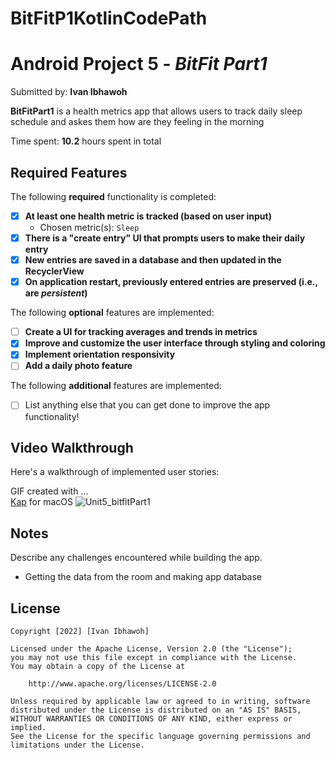 # BitFitP1KotlinCodePath
# Android Project 5 - *BitFit Part1*

Submitted by: **Ivan Ibhawoh**

**BitFitPart1** is a health metrics app that allows users to track daily sleep schedule and askes them how are they feeling in the morning

Time spent: **10.2** hours spent in total

## Required Features

The following **required** functionality is completed:

- [x] **At least one health metric is tracked (based on user input)**
  - Chosen metric(s): `Sleep`
- [x] **There is a "create entry" UI that prompts users to make their daily entry**
- [x] **New entries are saved in a database and then updated in the RecyclerView**
- [x] **On application restart, previously entered entries are preserved (i.e., are *persistent*)**
 
The following **optional** features are implemented:

- [ ] **Create a UI for tracking averages and trends in metrics**
- [x] **Improve and customize the user interface through styling and coloring**
- [x] **Implement orientation responsivity**
- [ ] **Add a daily photo feature**

The following **additional** features are implemented:

- [ ] List anything else that you can get done to improve the app functionality!

## Video Walkthrough

Here's a walkthrough of implemented user stories:

GIF created with ...  
[Kap](https://getkap.co/) for macOS
![Unit5_bitfitPart1](https://user-images.githubusercontent.com/64405568/193733293-33b73564-86a0-4e17-b303-fefb0d104be0.gif)

## Notes

Describe any challenges encountered while building the app.
- Getting the data from the room and making app database

## License

    Copyright [2022] [Ivan Ibhawoh]

    Licensed under the Apache License, Version 2.0 (the "License");
    you may not use this file except in compliance with the License.
    You may obtain a copy of the License at

        http://www.apache.org/licenses/LICENSE-2.0

    Unless required by applicable law or agreed to in writing, software
    distributed under the License is distributed on an "AS IS" BASIS,
    WITHOUT WARRANTIES OR CONDITIONS OF ANY KIND, either express or implied.
    See the License for the specific language governing permissions and
    limitations under the License.

